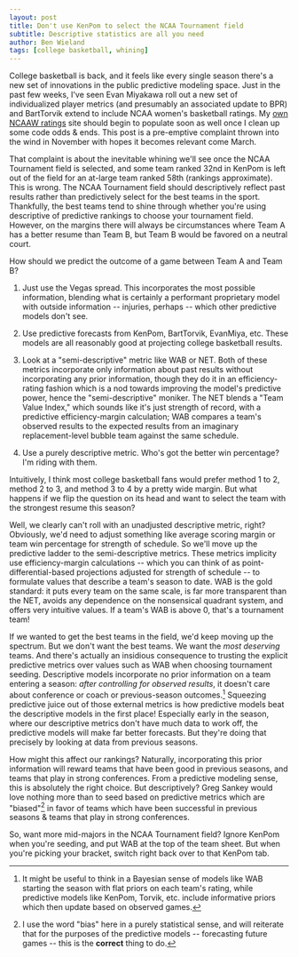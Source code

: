 ```yaml
---
layout: post
title: Don't use KenPom to select the NCAA Tournament field
subtitle: Descriptive statistics are all you need
author: Ben Wieland
tags: [college basketball, whining]
---
```


College basketball is back, and it feels like every single season there's a new set of innovations in the public predictive modeling space. Just in the past few weeks, I've seen Evan Miyakawa roll out a new set of individualized player metrics (and presumably an associated update to BPR) and BartTorvik extend to include NCAA women's basketball ratings. My [own NCAAW ratings](https://bbwieland.shinyapps.io/rankings-website/) site should begin to populate soon as well once I clean up some code odds & ends. This post is a pre-emptive complaint thrown into the wind in November with hopes it becomes relevant come March. 

That complaint is about the inevitable whining we'll see once the NCAA Tournament field is selected, and some team ranked 32nd in KenPom is left out of the field for an at-large team ranked 58th (rankings approximate). This is wrong. The NCAA Tournament field should descriptively reflect past results rather than predictively select for the best teams in the sport. Thankfully, the best teams tend to shine through whether you're using descriptive of predictive rankings to choose your tournament field. However, on the margins there will always be circumstances where Team A has a better resume than Team B, but Team B would be favored on a neutral court. 

How should we predict the outcome of a game between Team A and Team B? 

1. Just use the Vegas spread. This incorporates the most possible information, blending what is certainly a performant proprietary model with outside information -- injuries, perhaps -- which other predictive models don't see.

2. Use predictive forecasts from KenPom, BartTorvik, EvanMiya, etc. These models are all reasonably good at projecting college basketball results.

3. Look at a "semi-descriptive" metric like WAB or NET. Both of these metrics incorporate only information about past results without incorporating any prior information, though they do it in an efficiency-rating fashion which is a nod towards improving the model's predictive power, hence the "semi-descriptive" moniker. The NET blends a "Team Value Index," which sounds like it's just strength of record, with a predictive efficiency-margin calculation; WAB compares a team's observed results to the expected results from an imaginary replacement-level bubble team against the same schedule. 

4. Use a purely descriptive metric. Who's got the better win percentage? I'm riding with them.

Intuitively, I think most college basketball fans would prefer method 1 to 2, method 2 to 3, and method 3 to 4 by a pretty wide margin. But what happens if we flip the question on its head and want to select the team with the strongest resume this season?

Well, we clearly can't roll with an unadjusted descriptive metric, right? Obviously, we'd need to adjust something like average scoring margin or team win percentage for strength of schedule. So we'll move up the predictive ladder to the semi-descriptive metrics. These metrics implicity use efficiency-margin calculations -- which you can think of as point-differential-based projections adjusted for strength of schedule -- to formulate values that describe a team's season to date. WAB is the gold standard: it puts every team on the same scale, is far more transparent than the NET, avoids any dependence on the nonsensical quadrant system, and offers very intuitive values. If a team's WAB is above 0, that's a tournament team!

If we wanted to get the best teams in the field, we'd keep moving up the spectrum. But we don't want the best teams. We want the *most deserving* teams. And there's actually an insidious consequence to trusting the explicit predictive metrics over values such as WAB when choosing tournament seeding. Descriptive models incorporate no prior information on a team entering a season: *after controlling for observed results*, it doesn't care about conference or coach or previous-season outcomes.[^1] Squeezing predictive juice out of those external metrics is how predictive models beat the descriptive models in the first place! Especially early in the season, where our descriptive metrics don't have much data to work off, the predictive models will make far better forecasts. But they're doing that precisely by looking at data from previous seasons.

How might this affect our rankings? Naturally, incorporating this prior information will reward teams that have been good in previous seasons, and teams that play in strong conferences. From a predictive modeling sense, this is absolutely the right choice. But descriptively? Greg Sankey would love nothing more than to seed based on predictive metrics which are "biased"[^2] in favor of teams which have been successful in previous seasons & teams that play in strong conferences.

So, want more mid-majors in the NCAA Tournament field? Ignore KenPom when you're seeding, and put WAB at the top of the team sheet. But when you're picking your bracket, switch right back over to that KenPom tab.

[^1]: It might be useful to think in a Bayesian sense of models like WAB starting the season with flat priors on each team's rating, while predictive models like KenPom, Torvik, etc. include informative priors which then update based on observed games.

[^2]: I use the word "bias" here in a purely statistical sense, and will reiterate that for the purposes of the predictive models -- forecasting future games -- this is the **correct** thing to do.